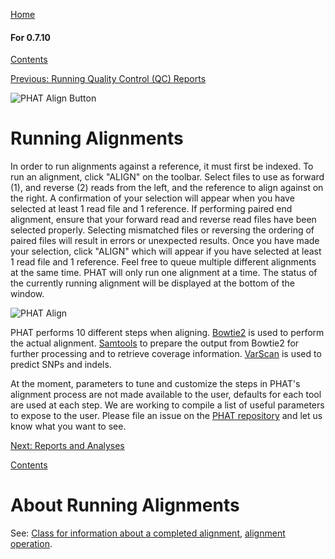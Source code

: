 [Home](https://chgibb.github.io/PHATDocs/)

#### For 0.7.10
[Contents](https://chgibb.github.io/PHATDocs/docs/releases/0.7.10/home)

[Previous: Running Quality Control (QC) Reports](https://chgibb.github.io/PHATDocs/docs/releases/0.7.10/QCReports)

![PHAT Align Button](https://chgibb.github.io//PHATDocs/docs/releases/0.7.10/AlignButton.png)

# Running Alignments
In order to run alignments against a reference, it must first be indexed. To run an alignment, click "ALIGN" on the toolbar. Select files to use as forward (1), and reverse (2) reads from the left, and the reference to align against on the right. A confirmation of your selection will appear when you have selected at least 1 read file and 1 reference. If performing paired end alignment, ensure that your forward read and reverse read files have been selected properly. Selecting mismatched files or reversing the ordering of paired files will result in errors or unexpected results. Once you have made your selection, click "ALIGN" which will appear if you have selected at least 1 read file and 1 reference. Feel free to queue multiple different alignments at the same time. PHAT will only run one alignment at a time. The status of the currently running alignment will be displayed at the bottom of the window.

![PHAT Align](https://chgibb.github.io//PHATDocs/docs/releases/0.7.10/AlignSelected.png)

PHAT performs 10 different steps when aligning. [Bowtie2](http://bowtie-bio.sourceforge.net/bowtie2/index.shtml) is used to perform the actual alignment. [Samtools](http://www.htslib.org/doc/samtools.html) to prepare the output from Bowtie2 for further processing and to retrieve coverage information. [VarScan](http://dkoboldt.github.io/varscan/) is used to predict SNPs and indels.

At the moment, parameters to tune and customize the steps in PHAT's alignment process are not made available to the user, defaults for each tool are used at each step. We are working to compile a list of useful parameters to expose to the user. Please file an issue on the [PHAT repository](https://github.com/chgibb/PHAT) and let us know what you want to see.

[Next: Reports and Analyses](https://chgibb.github.io/PHATDocs/docs/releases/0.7.10/reportsAndAnalyses)

[Contents](https://chgibb.github.io/PHATDocs/docs/releases/0.7.10/home)


# About Running Alignments
See: [Class for information about a completed alignment](https://github.com/chgibb/PHAT/blob/0.7.10/src/req/alignData.ts), [alignment operation](https://github.com/chgibb/PHAT/blob/0.7.10/src/req/operations/RunAlignment.ts).
